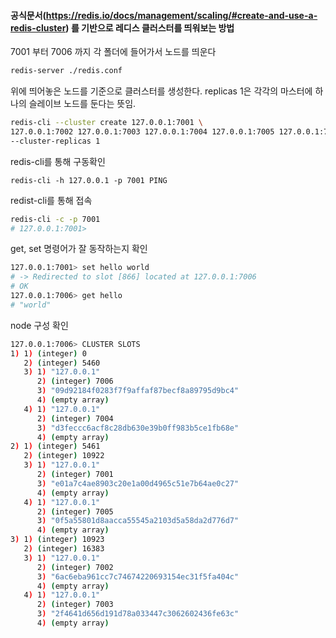 #### 공식문서(https://redis.io/docs/management/scaling/#create-and-use-a-redis-cluster) 를 기반으로 레디스 클러스터를 띄워보는 방법


7001 부터 7006 까지 각 폴더에 들어가서 노드를 띄운다
```bash
redis-server ./redis.conf
```

위에 띄어놓은 노드를 기준으로 클러스터를 생성한다. replicas 1은 각각의 마스터에 하나의 슬레이브 노드를 둔다는 뜻임.
```bash
redis-cli --cluster create 127.0.0.1:7001 \
127.0.0.1:7002 127.0.0.1:7003 127.0.0.1:7004 127.0.0.1:7005 127.0.0.1:7006 \
--cluster-replicas 1
```

redis-cli를 통해 구동확인
```
redis-cli -h 127.0.0.1 -p 7001 PING
```

redist-cli를 통해 접속 
```bash
redis-cli -c -p 7001
# 127.0.0.1:7001>
```

get, set 명령어가 잘 동작하는지 확인
```bash
127.0.0.1:7001> set hello world
# -> Redirected to slot [866] located at 127.0.0.1:7006
# OK
127.0.0.1:7006> get hello
# "world"
```

node 구성 확인
```bash
127.0.0.1:7006> CLUSTER SLOTS
1) 1) (integer) 0
   2) (integer) 5460
   3) 1) "127.0.0.1"
      2) (integer) 7006
      3) "09d92184f0283f7f9affaf87becf8a89795d9bc4"
      4) (empty array)
   4) 1) "127.0.0.1"
      2) (integer) 7004
      3) "d3feccc6acf8c28db630e39b0ff983b5ce1fb68e"
      4) (empty array)
2) 1) (integer) 5461
   2) (integer) 10922
   3) 1) "127.0.0.1"
      2) (integer) 7001
      3) "e01a7c4ae8903c20e1a00d4965c51e7b64ae0c27"
      4) (empty array)
   4) 1) "127.0.0.1"
      2) (integer) 7005
      3) "0f5a55801d8aacca55545a2103d5a58da2d776d7"
      4) (empty array)
3) 1) (integer) 10923
   2) (integer) 16383
   3) 1) "127.0.0.1"
      2) (integer) 7002
      3) "6ac6eba961cc7c74674220693154ec31f5fa404c"
      4) (empty array)
   4) 1) "127.0.0.1"
      2) (integer) 7003
      3) "2f4641d656d191d78a033447c3062602436fe63c"
      4) (empty array)

```
